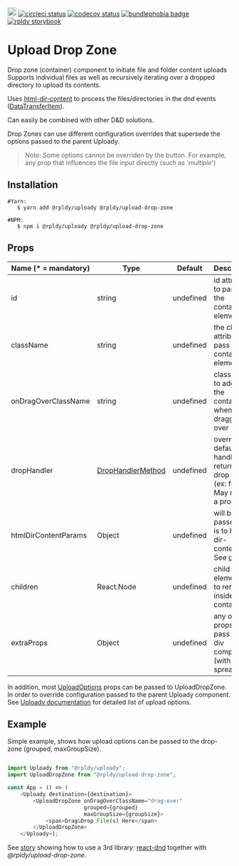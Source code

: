 <a href="https://badge.fury.io/js/%40rpldy%2Fupload-drop-zone">
    <img src="https://badge.fury.io/js/%40rpldy%2Fupload-drop-zone.svg" alt="npm version" height="20"></a>
<a href="https://circleci.com/gh/rpldy/react-uploady">
    <img src="https://circleci.com/gh/rpldy/react-uploady.svg?style=svg" alt="circleci status"/></a>  
<a href="https://codecov.io/gh/rpldy/react-uploady">
    <img src="https://codecov.io/gh/rpldy/react-uploady/branch/master/graph/badge.svg" alt="codecov status"/></a> 
<a href="https://bundlephobia.com/result?p=@rpldy/upload-drop-zone">
    <img src="https://badgen.net/bundlephobia/minzip/@rpldy/upload-drop-zone" alt="bundlephobia badge"/></a>
<a href="https://react-uploady-storybook.netlify.com/?path=/story/upload-drop-zone--simple">
   <img src="https://cdn.jsdelivr.net/gh/storybookjs/brand@master/badge/badge-storybook.svg" alt="rpldy storybook"/></a> 

# Upload Drop Zone

Drop zone (container) component to initiate file and folder content uploads
Supports individual files as well as recursively iterating over a dropped directory to upload its contents.
 
Uses [html-dir-content](https://www.npmjs.com/package/html-dir-content) to process the files/directories in the dnd events ([DataTransferItem](https://developer.mozilla.org/en-US/docs/Web/API/DataTransferItem)). 

Can easily be combined with other D&D solutions. 

Drop Zones can use different configuration overrides that supersede the options passed to the parent Uploady. 

> Note: Some options cannot be overriden by the button. For example, any prop that influences the file input directly (such as '_multiple_')

## Installation

```shell
#Yarn: 
   $ yarn add @rpldy/uploady @rpldy/upload-drop-zone 

#NPM:
   $ npm i @rpldy/uploady @rpldy/upload-drop-zone 
``` 

## Props

| Name (* = mandatory) | Type          | Default       | Description  
| --------------       | ------------- | ------------- | -------------
| id                  | string   | undefined | id attribute to pass to the container element
| className           | string   | undefined | the class attribute to pass to the container element
| onDragOverClassName | string   | undefined | class name to add to the container when dragged over
| dropHandler         | [DropHandlerMethod](src/types.js#L4) | undefined | override default handler that returns the drop result (ex: files). May return a promise 
| htmlDirContentParams | Object | undefined | will be passed as is to html-dir-content. See [docs](https://www.npmjs.com/package/html-dir-content#api)
| children             | React.Node | undefined | child element(s) to render inside the container 
| extraProps          | Object   | undefined | any other props to pass to the div component (with spread)

In addition, most [UploadOptions](../../shared/src/types.js#L104) props can be passed to UploadDropZone.
In order to override configuration passed to the parent Uploady component. 
See [Uploady documentation](../uploady#props) for detailed list of upload options.

## Example

Simple example, shows how upload options can be passed to the drop-zone (grouped, maxGroupSize).

```javascript

import Uploady from "@rpldy/uploady";
import UploadDropZone from "@rpldy/upload-drop-zone";

const App = () => (
    <Uploady destination={destination}>
        <UploadDropZone onDragOverClassName="drag-over"
                        grouped={grouped}
                        maxGroupSize={groupSize}>
            <span>Drag&Drop File(s) Here</span>            
        </UploadDropZone>
    </Uploady>);
```

See [story](https://react-uploady-storybook.netlify.com/?path=/story/upload-drop-zone--with-third-party-drop-zone) showing how to use a 3rd library: [react-dnd](https://github.com/react-dnd/react-dnd/)
together with _@rpldy/upload-drop-zone_. 